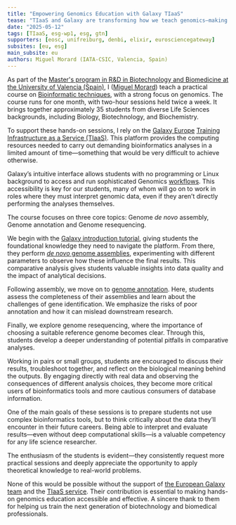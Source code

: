 ```yaml
---
title: "Empowering Genomics Education with Galaxy TIaaS"
tease: "TIaaS and Galaxy are transforming how we teach genomics—making hands-on bioinformatics accessible to every student, no coding required."
date: "2025-05-12"
tags: [TIaaS, esg-wp1, esg, gtn]
supporters: [eosc, unifreiburg, denbi, elixir, eurosciencegateway]
subsites: [eu, esg]
main_subsite: eu
authors: Miguel Morard (IATA-CSIC, Valencia, Spain)
---
```

As part of the [Master's program in R&D in Biotechnology and Biomedicine at the University of
Valencia (Spain)](https://www.uv.es/uvweb/college/en/postgraduate-courses/official-master-s-degrees/official-master-s-degrees-offered/master-s-degree-research-development-biotechnology-biomedicine-1285848941532/Titulacio.html?id=1285956361839), I ([Miguel Morard](https://scholar.google.es/citations?user=_j3v1hMAAAAJ&hl=en)) teach a practical course on [Bioinformatic techniques](https://www.uv.es/uvweb/undergraduate-degree-human-nutrition-dietetics/en/after-degree/official-master-s-degree/uv-master-s-degrees-catalogue-1285933577299.html?idA=44696&idT=2224;2025), with a strong focus on
genomics. The course runs for one month, with two-hour sessions held twice a week. It brings together
approximately 35 students from diverse Life Sciences backgrounds, including Biology, Biotechnology,
and Biochemistry.

To support these hands-on sessions, I rely on the [Galaxy Europe](https://usegalaxy.eu/) [Training Infrastructure as a Service (TIaaS)](https://usegalaxy.eu/tiaas/). This platform provides the computing resources needed to carry out demanding bioinformatics
analyses in a limited amount of time—something that would be very difficult to achieve otherwise.

Galaxy’s intuitive interface allows students with no programming or Linux background to access and
run sophisticated Genomics [workflows](https://usegalaxy.org/workflows/list_published). This accessibility is key for our students, many of whom will
go on to work in roles where they must interpret genomic data, even if they aren’t directly performing
the analyses themselves.

The course focuses on three core topics: Genome _de novo_ assembly, Genome annotation and Genome
resequencing.

We begin with the [Galaxy introduction tutorial](https://training.galaxyproject.org/training-material/topics/introduction/tutorials/galaxy-intro-101/tutorial.html), giving students the foundational knowledge they need
to navigate the platform. From there, they perform [_de novo_ genome assemblies](https://training.galaxyproject.org/training-material/topics/assembly/), experimenting with
different parameters to observe how these influence the final results. This comparative analysis gives
students valuable insights into data quality and the impact of analytical decisions.

Following assembly, we move on to [genome annotation](https://training.galaxyproject.org/training-material/topics/genome-annotation/). Here, students assess the completeness of their
assemblies and learn about the challenges of gene identification. We emphasize the risks of poor
annotation and how it can mislead downstream research.

Finally, we explore genome resequencing, where the importance of choosing a suitable reference
genome becomes clear. Through this, students develop a deeper understanding of potential pitfalls in
comparative analyses.

Working in pairs or small groups, students are encouraged to discuss their results, troubleshoot
together, and reflect on the biological meaning behind the outputs. By engaging directly with real data
and observing the consequences of different analysis choices, they become more critical users of
bioinformatics tools and more cautious consumers of database information.

One of the main goals of these sessions is to prepare students not use complex bioinformatics tools, but
to think critically about the data they’ll encounter in their future careers. Being able to interpret and
evaluate results—even without deep computational skills—is a valuable competency for any life
science researcher.

The enthusiasm of the students is evident—they consistently request more practical sessions and deeply
appreciate the opportunity to apply theoretical knowledge to real-world problems.

None of this would be possible without the support of [the European Galaxy team](https://usegalaxy-eu.github.io/people) and the [TIaaS service](https://usegalaxy.eu/tiaas/).
Their contribution is essential to making hands-on genomics education accessible and effective. A
sincere thank to them for helping us train the next generation of biotechnology and biomedical
professionals.
